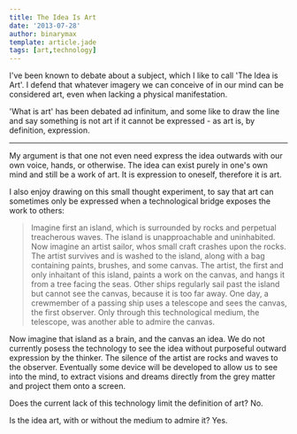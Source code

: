 ```yaml
---
title: The Idea Is Art
date: '2013-07-28'
author: binarymax
template: article.jade
tags: [art,technology]
---
```


I've been known to debate about a subject, which I like to call 'The Idea is Art'.  I defend that whatever imagery we can conceive of in our mind can be considered art, even when lacking a physical manifestation.


'What is art' has been debated ad infinitum, and some like to draw the line and say something is not art if it cannot be expressed - as art is, by definition, expression.

---

My argument is that one not even need express the idea outwards with our own voice, hands, or otherwise.  The idea can exist purely in one's own mind and still be a work of art.  It is expression to oneself, therefore it is art.


I also enjoy drawing on this small thought experiment, to say that art can sometimes only be expressed when a technological bridge exposes the work to others:


> Imagine first an island, which is surrounded by rocks and perpetual treacherous waves.  The island is unapproachable and uninhabited.  Now imagine an artist sailor, whos small craft crashes upon the rocks.  The artist survives and is washed to the island, along with a bag containing paints, brushes, and some canvas.  The artist, the first and only inhaitant of this island, paints a work on the canvas, and hangs it from a tree facing the seas.  Other ships regularly sail past the island but cannot see the canvas, because it is too far away.  One day, a crewmember of a passing ship uses a telescope and sees the canvas, the first observer.  Only through this technological medium, the telescope, was another able to admire the canvas.


Now imagine that island as a brain, and the canvas an idea.  We do not currently posess the technology to see the idea without purposeful outward expression by the thinker.  The silence of the artist are rocks and waves to the observer.  Eventually some device will be developed to allow us to see into the mind, to extract visions and dreams directly from the grey matter and project them onto a screen.  


Does the current lack of this technology limit the definition of art?  No.  


Is the idea art, with or without the medium to admire it?  Yes. 